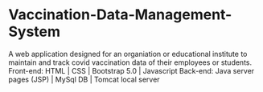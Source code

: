 # Vaccination-Data-Management-System
A web application designed for an organiation or educational institute to maintain and track covid vaccination data of their employees or students.
Front-end: HTML | CSS | Bootstrap 5.0 | Javascript
Back-end: Java server pages (JSP) | MySql DB | Tomcat local server
